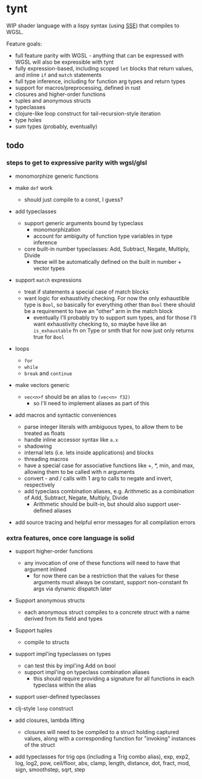 # tynt

WIP shader language with a lispy syntax (using [SSE](https://github.com/Ella-Hoeppner/SSE)) that compiles to WGSL.

Feature goals:
  * full feature parity with WGSL - anything that can be expressed with WGSL will also be expressible with tynt
  * fully expression-based, including scoped `let` blocks that return values, and inline `if` and `match` statements
  * full type inference, including for function arg types and return types
  * support for macros/preprocessing, defined in rust
  * closures and higher-order functions
  * tuples and anonymous structs
  * typeclasses
  * clojure-like loop construct for tail-recursion-style iteration
  * type holes
  * sum types (probably, eventually)

## todo
### steps to get to expressive parity with wgsl/glsl
* monomorphize generic functions

* make `def` work
  * should just compile to a const, I guess?

* add typeclasses
  * support generic arguments bound by typeclass
    * monomorphization
    * account for ambiguity of function type variables in type inference
  * core built-in number typeclasses: Add, Subtract, Negate, Multiply, Divide
    * these will be automatically defined on the built in number + vector types

* support `match` expressions
  * treat if statements a special case of match blocks
  * want logic for exhaustivity checking. For now the only exhaustible type is `Bool`, so basically for everything other than `Bool` there should be a requirement to have an "other" arm in the match block
    * eventually I'll probably try to support sum types, and for those I'll want exhaustivity checking to, so maybe have like an `is_exhaustable` fn on Type or smth that for now just only returns true for `Bool`

* loops
  * `for`
  * `while`
  * `break` and `continue`

* make vectors generic
  * `vec<n>f` should be an alias to `(vec<n> f32)`
    * so I'll need to implement aliases as part of this

* add macros and syntactic conveniences
  * parse integer literals with ambiguous types, to allow them to be treated as floats
  * handle inline accessor syntax like `a.x`
  * shadowing
  * internal lets (i.e. lets inside applications) and blocks
  * threading macros
  * have a special case for associative functions like +, *, min, and max, allowing them to be called with n arguments
  * convert - and / calls with 1 arg to calls to negate and invert, respectively
  * add typeclass combination aliases, e.g. Arithmetic as a combination of Add, Subtract, Negate, Multiply, Divide
    * Arithmetic should be built-in, but should also support user-defined aliases

* add source tracing and helpful error messages for all compilation errors

### extra features, once core language is solid
* support higher-order functions
  * any invocation of one of these functions will need to have that argument inlined
    * for now there can be a restriction that the values for these arguments must always be constant, support non-constant fn args via dynamic dispatch later

* Support anonymous structs
  * each anonymous struct compiles to a concrete struct with a name derived from its field and types

* Support tuples
  * compile to structs

* support impl'ing typeclasses on types
    * can test this by impl'ing Add on bool
  * support impl'ing on typeclass combination aliases
    * this should require providing a signature for all functions in each typeclass within the alias

* support user-defined typeclasses

* clj-style `loop` construct

* add closures, lambda lifting
  * closures will need to be compiled to a struct holding captured values, along with a corresponding function for "invoking" instances of the struct

* add typeclasses for trig ops (including a Trig combo alias), exp, exp2, log, log2, pow, ceil/floor, abs, clamp, length, distance, dot, fract, mod, sign, smoothstep, sqrt, step